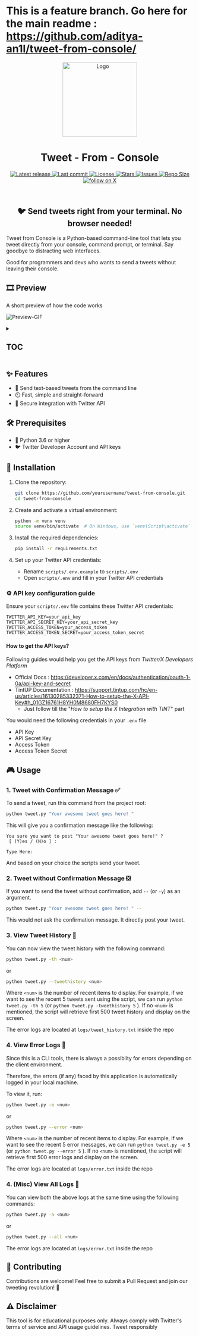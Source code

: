 # This is a feature branch. Go here for the main readme : https://github.com/aditya-an1l/tweet-from-console/

<div align="center">
  <img src="https://raw.githubusercontent.com/aditya-an1l/tweet-from-console/main/media/Logo.jfif" width="200" height="200" alt="Logo">
<h1><b>Tweet - From - Console</b></h1>
</div>

<div align="center"><p>
    <a href="https://github.com/aditya-an1l/tweet-from-console/releases/latest">
      <img alt="Latest release" src="https://img.shields.io/github/v/release/aditya-an1l/tweet-from-console?style=for-the-badge&logo=github&color=1DA1F2&logoColor=FFFFFF&labelColor=000000&include_prerelease&sort=semver" />
    </a>
    <a href="https://github.com/aditya-an1l/tweet-from-console/pulse">
      <img alt="Last commit" src="https://img.shields.io/github/last-commit/aditya-an1l/tweet-from-console?style=for-the-badge&logo=git&color=1DA1F2&logoColor=FFFFFF&labelColor=000000"/>
    </a>
    <a href="https://github.com/aditya-an1l/tweet-from-console/blob/main/LICENSE">
      <img alt="License" src="https://img.shields.io/github/license/aditya-an1l/tweet-from-console?style=for-the-badge&logo=apache&color=FF4136&logoColor=FFFFFF&labelColor=000000" />
    </a>
    <a href="https://github.com/aditya-an1l/tweet-from-console/stargazers">
      <img alt="Stars" src="https://img.shields.io/github/stars/aditya-an1l/tweet-from-console?style=for-the-badge&logo=starship&color=1DA1F2&logoColor=FFFFFF&labelColor=000000" />
    </a>
    <a href="https://github.com/aditya-an1l/tweet-from-console/issues">
      <img alt="Issues" src="https://img.shields.io/github/issues/aditya-an1l/tweet-from-console?style=for-the-badge&logo=gitbook&color=FF4136&logoColor=FFFFFF&labelColor=000000" />
    </a>
    <a href="https://github.com/aditya-an1l/tweet-from-console">
      <img alt="Repo Size" src="https://img.shields.io/github/repo-size/aditya-an1l/tweet-from-console?color=1DA1F2&label=SIZE&logo=files&style=for-the-badge&logoColor=FFFFFF&labelColor=000000" />
    </a>
    <a href="https://twitter.com/intent/follow?screen_name=its_aditya_an1l">
      <img alt="follow on X" src="https://img.shields.io/twitter/follow/its_aditya_an1l?style=for-the-badge&logo=x&color=1DA1F2&logoColor=FFFFFF&labelColor=000000" />
    </a>
</div>
<br> 
<div align="center">
<h2><b> 🐦 Send tweets right from your terminal. No browser needed!</b></h2>
</div>

Tweet from Console is a Python-based command-line tool that lets you tweet directly from your console, command prompt, or terminal. Say goodbye to distracting web interfaces.

Good for programmers and devs who wants to send a tweets without leaving their console.

## 🎞️ Preview

A short preview of how the code works

![Preview-GIF](https://github.com/aditya-an1l/tweet-from-console/blob/main/media/Walkthrough.gif)

<details>
<summary><h2>TOC</h2></summary>

- [🎞️ Preview](#-preview)
- [✨ Features](#-features)
- [🛠️ Prerequisites](#-prerequisites)
- [🚀 Installation](#-installation)
- [⚙️ Configuration](#-configuration)
  - [How to get the API keys?](#how-to-get-the-api-keys)
- [🎮 Usage](#-usage)
  - [1. Tweet with Confirmation Message ✅](#1-tweet-with-confirmation-message-)
  - [2. Tweet without Confirmation Message ❎](#2-tweet-without-confirmation-message-)
  - [3. View Tweet History 📄](#3-view-tweet-history-)
  - [4. View Error Logs 📃](#4-view-error-logs-)
- [🤝 Contributing](#-contributing)
- [⚠️ Disclaimer](#-disclaimer)

</details>

## ✨ Features

- 📝 Send text-based tweets from the command line
- ⏲️ Fast, simple and straight-forward
- 🔑 Secure integration with Twitter API

## 🛠️ Prerequisites

- 🐍 Python 3.6 or higher
- 🐦 Twitter Developer Account and API keys

## 🚀 Installation

1. Clone the repository:

   ```bash
   git clone https://github.com/yourusername/tweet-from-console.git
   cd tweet-from-console
   ```

2. Create and activate a virtual environment:

   ```bash
   python -m venv venv
   source venv/bin/activate  # On Windows, use `venv\Script\activate`
   ```

3. Install the required dependencies:

   ```bash
   pip install -r requirements.txt
   ```

4. Set up your Twitter API credentials:
   - Rename `scripts/.env.example` to `scripts/.env`
   - Open `scripts/.env` and fill in your Twitter API credentials

### ⚙️ API key configuration guide

Ensure your `scripts/.env` file contains these Twitter API credentials:

```
TWITTER_API_KEY=your_api_key
TWITTER_API_SECRET_KEY=your_api_secret_key
TWITTER_ACCESS_TOKEN=your_access_token
TWITTER_ACCESS_TOKEN_SECRET=your_access_token_secret
```

#### How to get the API keys?

Following guides would help you get the API keys from _Twitter/X Developers Platform_

- Official Docs : https://developer.x.com/en/docs/authentication/oauth-1-0a/api-key-and-secret
- TintUP Documentation : https://support.tintup.com/hc/en-us/articles/16130285332371-How-to-setup-the-X-API-Key#h_01GZ16761H8YH0M8680FH7KYS0
  - Just follow till the "_How to setup the X Integration with TINT_" part

You would need the following credentials in your `.env` file

- API Key
- API Secret Key
- Access Token
- Access Token Secret

## 🎮 Usage

### 1. Tweet with Confirmation Message ✅

To send a tweet, run this command from the project root:

```bash
python tweet.py "Your awesome tweet goes here! "
```

This will give you a confirmation message like the following:

```
You sure you want to post "Your awesome tweet goes here!" ?
 [ (Y)es / (N)o ] :

Type Here:
```

And based on your choice the scripts send your tweet.

### 2. Tweet without Confirmation Message ❎

If you want to send the tweet without confirmation, add `--` (or `-y`) as an argument.

```bash
python tweet.py "Your awesome tweet goes here! " --
```

This would not ask the confirmation message. It directly post your tweet.

### 3. View Tweet History 📄

You can now view the tweet history with the following command:

```bash
python tweet.py -th <num>
```

or

```bash
python tweet.py --tweethistory <num>
```

Where `<num>` is the number of recent items to display. For example, if we want to see the recent 5 tweets sent using the script, we can run `python tweet.py -th 5` (or `python tweet.py -tweethistory 5` ). If no `<num>` is mentioned, the script will retrieve first 500 tweet history and display on the screen.

The error logs are located at `logs/tweet_history.txt` inside the repo

### 4. View Error Logs 📃

Since this is a CLI tools, there is always a possiblity for errors depending on the client environment.

Therefore, the errors (if any) faced by this application is automatically logged in your local machine.

To view it, run:

```bash
python tweet.py -e <num>
```

or

```bash
python tweet.py --error <num>
```

Where `<num>` is the number of recent items to display. For example, if we want to see the recent 5 error messages, we can run `python tweet.py -e 5` (or `python tweet.py --error 5` ). If no `<num>` is mentioned, the script will retrieve first 500 error logs and display on the screen.

The error logs are located at `logs/error.txt` inside the repo

### 4. (Misc) View All Logs 📃

You can view both the above logs at the same time using the following commands:

```bash
python tweet.py -a <num>
```

or

```bash
python tweet.py --all <num>
```

The error logs are located at `logs/error.txt` inside the repo

## 🤝 Contributing

Contributions are welcome! Feel free to submit a Pull Request and join our tweeting revolution! 🌟

## ⚠️ Disclaimer

This tool is for educational purposes only. Always comply with Twitter's terms of service and API usage guidelines. Tweet responsibly

